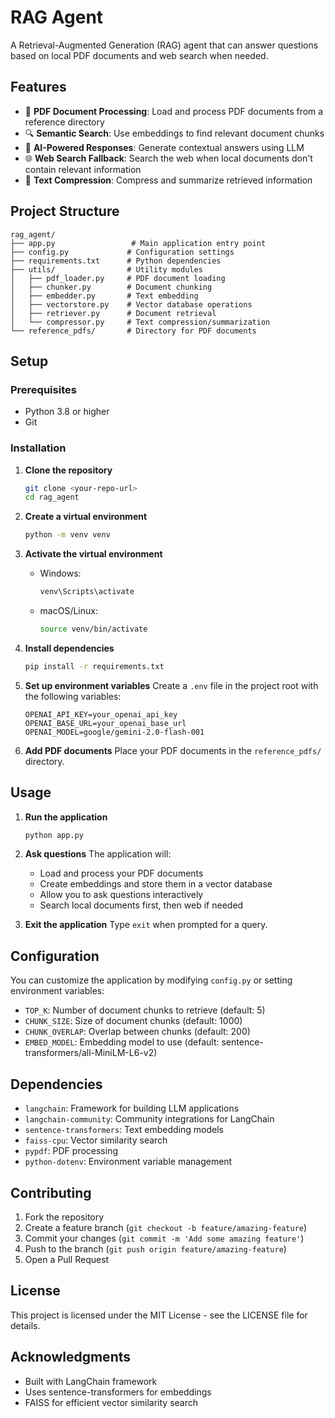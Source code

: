 # RAG Agent

A Retrieval-Augmented Generation (RAG) agent that can answer questions based on local PDF documents and web search when needed.

## Features

- 📄 **PDF Document Processing**: Load and process PDF documents from a reference directory
- 🔍 **Semantic Search**: Use embeddings to find relevant document chunks
- 🤖 **AI-Powered Responses**: Generate contextual answers using LLM
- 🌐 **Web Search Fallback**: Search the web when local documents don't contain relevant information
- 📝 **Text Compression**: Compress and summarize retrieved information

## Project Structure

```
rag_agent/
├── app.py                 # Main application entry point
├── config.py             # Configuration settings
├── requirements.txt      # Python dependencies
├── utils/                # Utility modules
│   ├── pdf_loader.py     # PDF document loading
│   ├── chunker.py        # Document chunking
│   ├── embedder.py       # Text embedding
│   ├── vectorstore.py    # Vector database operations
│   ├── retriever.py      # Document retrieval
│   └── compressor.py     # Text compression/summarization
└── reference_pdfs/       # Directory for PDF documents
```

## Setup

### Prerequisites

- Python 3.8 or higher
- Git

### Installation

1. **Clone the repository**
   ```bash
   git clone <your-repo-url>
   cd rag_agent
   ```

2. **Create a virtual environment**
   ```bash
   python -m venv venv
   ```

3. **Activate the virtual environment**
   - Windows:
     ```bash
     venv\Scripts\activate
     ```
   - macOS/Linux:
     ```bash
     source venv/bin/activate
     ```

4. **Install dependencies**
   ```bash
   pip install -r requirements.txt
   ```

5. **Set up environment variables**
   Create a `.env` file in the project root with the following variables:
   ```env
   OPENAI_API_KEY=your_openai_api_key
   OPENAI_BASE_URL=your_openai_base_url
   OPENAI_MODEL=google/gemini-2.0-flash-001
   ```

6. **Add PDF documents**
   Place your PDF documents in the `reference_pdfs/` directory.

## Usage

1. **Run the application**
   ```bash
   python app.py
   ```

2. **Ask questions**
   The application will:
   - Load and process your PDF documents
   - Create embeddings and store them in a vector database
   - Allow you to ask questions interactively
   - Search local documents first, then web if needed

3. **Exit the application**
   Type `exit` when prompted for a query.

## Configuration

You can customize the application by modifying `config.py` or setting environment variables:

- `TOP_K`: Number of document chunks to retrieve (default: 5)
- `CHUNK_SIZE`: Size of document chunks (default: 1000)
- `CHUNK_OVERLAP`: Overlap between chunks (default: 200)
- `EMBED_MODEL`: Embedding model to use (default: sentence-transformers/all-MiniLM-L6-v2)

## Dependencies

- `langchain`: Framework for building LLM applications
- `langchain-community`: Community integrations for LangChain
- `sentence-transformers`: Text embedding models
- `faiss-cpu`: Vector similarity search
- `pypdf`: PDF processing
- `python-dotenv`: Environment variable management

## Contributing

1. Fork the repository
2. Create a feature branch (`git checkout -b feature/amazing-feature`)
3. Commit your changes (`git commit -m 'Add some amazing feature'`)
4. Push to the branch (`git push origin feature/amazing-feature`)
5. Open a Pull Request

## License

This project is licensed under the MIT License - see the LICENSE file for details.

## Acknowledgments

- Built with LangChain framework
- Uses sentence-transformers for embeddings
- FAISS for efficient vector similarity search
